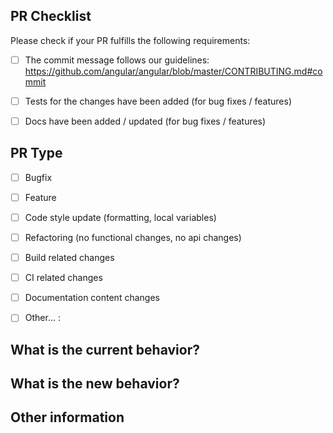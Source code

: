 ## PR Checklist
Please check if your PR fulfills the following requirements:

- [ ] The commit message follows our guidelines: https://github.com/angular/angular/blob/master/CONTRIBUTING.md#commit
- [ ] Tests for the changes have been added (for bug fixes / features)
- [ ] Docs have been added / updated (for bug fixes / features)


## PR Type

<!-- Please check the one that applies to this PR using "x". -->

- [ ] Bugfix
- [ ] Feature
- [ ] Code style update (formatting, local variables)
- [ ] Refactoring (no functional changes, no api changes)
- [ ] Build related changes
- [ ] CI related changes
- [ ] Documentation content changes
- [ ] Other... <!-- Please describe --> : 


## What is the current behavior?
<!-- Please describe the current behavior that you are modifying, or link to a relevant issue. -->


## What is the new behavior?


## Other information